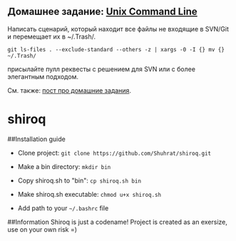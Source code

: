 ## Домашнее задание: [Unix Command Line](https://github.com/yandex-shri/lectures/blob/master/04-unix-cli.md)

Написать сценарий, который находит все файлы не входящие в SVN/Git и перемещает их в ~/.Trash/.

    git ls-files . --exclude-standard --others -z | xargs -0 -I {} mv {} ~/.Trash/

присылайте пулл реквесты с решением для SVN или с более элегантным подходом.

См. также: [пост про домашние задания](http://clubs.ya.ru/4611686018427468886/replies.xml?item_no=450).

shiroq
======

##Installation guide

* Clone project:
  `git clone https://github.com/Shuhrat/shiroq.git`

* Make a bin directory:
  `mkdir bin`

* Copy shiroq.sh to "bin":
  `cp shiroq.sh bin`
  
* Make shiroq.sh executable:
  `chmod u+x shiroq.sh`

* Add path to your `~/.bashrc` file

##Information
Shiroq is just a codename!
Project is created as an exersize, use on your own risk =)